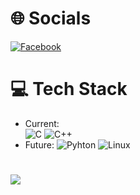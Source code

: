 
# 🌐 Socials
[![Facebook](https://img.shields.io/badge/Facebook-%231877F2.svg?logo=Facebook&logoColor=white)](https://facebook.com/https://www.facebook.com/haidoan2098EmbLix) 

# 💻 Tech Stack
- Current:      
  ![C](https://img.shields.io/badge/c-%2300599C.svg?style=plastic&logo=c&logoColor=white) ![C++](https://img.shields.io/badge/c++-%2300599C.svg?style=plastic&logo=c%2B%2B&logoColor=white)
- Future:
  ![Pyhton]([https://img.shields.io/badge/Linux-%23FCC624.svg?style=plastic&logo=linux&logoColor=black](https://camo.githubusercontent.com/901990cb7ba4d392c5a892816f7ef7171a1ec071e4c0c3a2e18d548ca30d7bbf/68747470733a2f2f696d672e736869656c64732e696f2f62616467652f707974686f6e2d3336373041303f7374796c653d706c6173746963266c6f676f3d707974686f6e266c6f676f436f6c6f723d666664643534)) 
  ![Linux](https://img.shields.io/badge/Linux-%23FCC624.svg?style=plastic&logo=linux&logoColor=black) 

#
![](https://github-readme-stats.vercel.app/api/top-langs/?username=haidoan2098&theme=radical&hide_border=false&include_all_commits=false&count_private=true&layout=compact)


